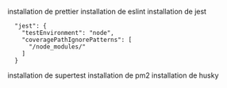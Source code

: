 installation de prettier
installation de eslint
installation de jest

```
  "jest": {
    "testEnvironment": "node",
    "coveragePathIgnorePatterns": [
      "/node_modules/"
    ]
  }

```
installation de supertest
installation de pm2
installation de husky